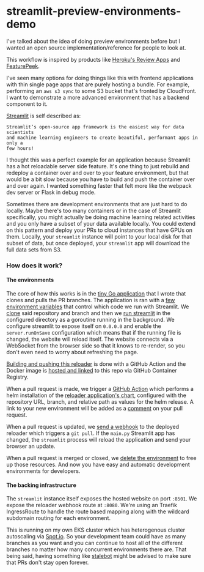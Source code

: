 # streamlit-preview-environments-demo

I've talked about the idea of doing preview environments before but I wanted an
open source implementation/reference for people to look at.

This workflow is inspired by products like [Heroku's Review
Apps](https://devcenter.heroku.com/articles/github-integration-review-apps) and
[FeaturePeek](https://featurepeek.com/).

I've seen many options for doing things like this with frontend applications
with thin single page apps that are purely hosting a bundle. For example,
performing an `aws s3 sync` to some S3 bucket that's fronted by CloudFront. I
want to demonstrate a more advanced environment that has a backend component to
it.

[Streamlit](https://www.streamlit.io/) is self described as:

```
Streamlit’s open-source app framework is the easiest way for data scientists
and machine learning engineers to create beautiful, performant apps in only a
few hours!
```

I thought this was a perfect example for an application because Streamlit has a
hot reloadable server side feature. It's one thing to just rebuild and redeploy
a container over and over to your feature environment, but that would be a bit
slow because you have to build and push the container over and over again. I
wanted something faster that felt more like the webpack dev server or Flask in
debug mode.

Sometimes there are development environments that are just hard to do locally.
Maybe there's too many containers or in the case of Streamlit specifically, you
might actually be doing machine learning related activities and you only have a
subset of your data available locally. You could extend on this pattern and
deploy your PRs to cloud instances that have GPUs on them. Locally, your
`streamlit` instance will point to your local disk for that subset of data, but
once deployed, your `streamlit` app will download the full data sets from S3.

### How does it work?

#### The environments

The core of how this works is in the [tiny Go
application](cmd/reloader/main.go) that I wrote that clones and pulls the PR
branches. The application is ran with a [few environment
variables](https://github.com/abatilo/streamlit-preview-environments-demo/blob/836712b39f5123e6c4a6c36d6593c2a297ac23dd/cmd/reloader/main.go#L17-L22)
that control which code we run with Streamlit. We
[clone](https://github.com/abatilo/streamlit-preview-environments-demo/blob/836712b39f5123e6c4a6c36d6593c2a297ac23dd/cmd/reloader/main.go#L53-L57)
said repository and branch and then we [run
streamlit](https://github.com/abatilo/streamlit-preview-environments-demo/blob/836712b39f5123e6c4a6c36d6593c2a297ac23dd/cmd/reloader/main.go#L90)
in the configured directory as a goroutine running in the background. We
configure streamlit to expose itself on `0.0.0.0` and enable the
`server.runOnSave` configuration which means that if the running file is
changed, the website will reload itself. The website connects via a WebSocket
from the browser side so that it knows to re-render, so you don't even need to
worry about refreshing the page.

[Building and pushing this reloader](./.github/workflows/reloader.yml) is done
with a GitHub Action and the Docker image is [hosted and
linked](https://github.com/users/abatilo/packages/container/package/streamlit-reloader)
to this repo via GitHub Container Registry.

When a pull request is made, we trigger a [GitHub
Action](./.github/workflows/pr_opened.yml) which performs a helm installation
of the [reloader application's chart](./deployments/chart/), configured with
the repository URL, branch, and relative path as values for the helm release. A
link to your new environment will be added as a
[comment](https://github.com/abatilo/streamlit-preview-environments-demo/pull/5#issuecomment-695368161)
on your pull request.

When a pull request is updated, we [send a
webhook](./.github/workflows/pr_updated.yml) to the deployed reloader which
triggers a `git pull`. If the `main.py` Streamlit app has changed, the
`streamlit` process will reload the application and send your browser an
update.

When a pull request is merged or closed, we [delete the
environment](./.github/workflows/pr_closed.yml) to free up those resources. And
now you have easy and automatic development environments for developers.

#### The backing infrastructure

The `streamlit` instance itself exposes the hosted website on port `:8501`. We
expose the reloader webhook route at `:8080`. We're using an Traefik
IngressRoute to handle the route based mapping along with the wildcard
subdomain routing for each environment.

This is running on my own EKS cluster which has heterogenous cluster
autoscaling via [Spot.io](https://spot.io/). So your development team could
have as many branches as you want and you can continue to host all of the
different branches no matter how many concurrent environments there are. That
being said, having something like [stalebot](https://github.com/apps/stale)
might be advised to make sure that PRs don't stay open forever.
